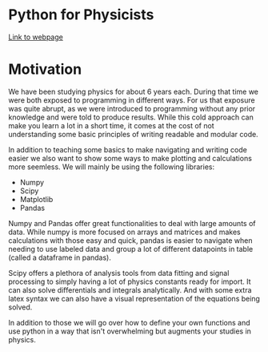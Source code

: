 # Python for Physicists
[Link to webpage](https://beetlejuice16.github.io/python-for-physicists/docs/index.html)
# Motivation
We have been studying physics for about 6 years each. During that time we were both exposed to programming in different ways. For us that exposure was quite abrupt, as we were introduced to programming without any prior knowledge and were told to produce results. While this cold approach can make you learn a lot in a short time, it comes at the cost of not understanding some basic principles of writing readable and modular code.

In addition to teaching some basics to make navigating and writing code easier we also want to show some ways to make plotting and calculations more seemless. We will mainly be using the following libraries:

* Numpy
* Scipy
* Matplotlib
* Pandas

Numpy and Pandas offer great functionalities to deal with large amounts of data. While numpy is more focused on arrays and matrices and makes calculations with those easy and quick, pandas is easier to navigate when needing to use labeled data and group a lot of different datapoints in table (called a dataframe in pandas).

Scipy offers a plethora of analysis tools from data fitting and signal processing to simply having a lot of physics constants ready for import. It can also solve differentials and integrals analytically. And with some extra latex syntax we can also have a visual representation of the equations being solved.

In addition to those we will go over how to define your own functions and use python in a way that isn't overwhelming but augments your studies in physics.
